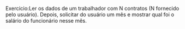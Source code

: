 Exercicio:Ler os dados de um trabalhador com N contratos (N fornecido pelo usuário). Depois, solicitar do usuário um mês e mostrar qual foi o salário do funcionário nesse mês.
